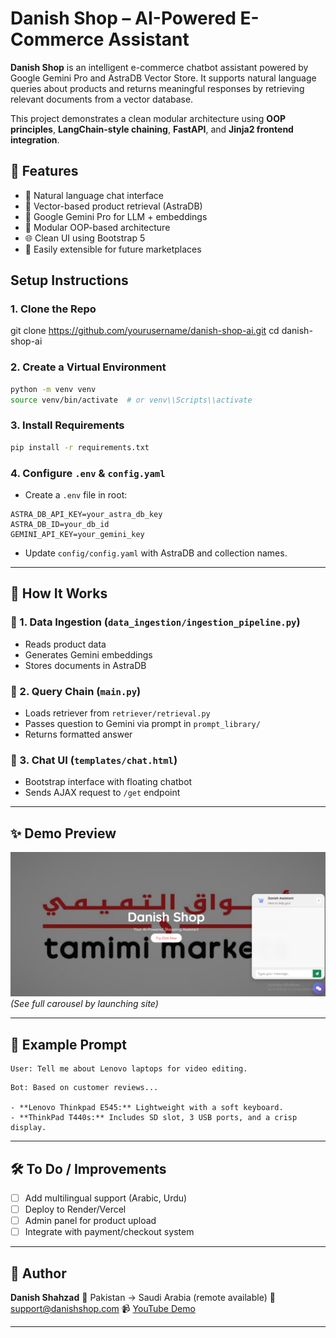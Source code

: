 
# Danish Shop – AI-Powered E-Commerce Assistant

**Danish Shop** is an intelligent e-commerce chatbot assistant powered by Google Gemini Pro and AstraDB Vector Store. It supports natural language queries about products and returns meaningful responses by retrieving relevant documents from a vector database.

This project demonstrates a clean modular architecture using **OOP principles**, **LangChain-style chaining**, **FastAPI**, and **Jinja2 frontend integration**.



## 📌 Features

- 💬 Natural language chat interface
- 🔎 Vector-based product retrieval (AstraDB)
- 🧠 Google Gemini Pro for LLM + embeddings
- 🧱 Modular OOP-based architecture
- 🌐 Clean UI using Bootstrap 5
- 🚀 Easily extensible for future marketplaces




## Setup Instructions

### 1. Clone the Repo

git clone https://github.com/yourusername/danish-shop-ai.git
cd danish-shop-ai


### 2. Create a Virtual Environment

```bash
python -m venv venv
source venv/bin/activate  # or venv\\Scripts\\activate
```

### 3. Install Requirements

```bash
pip install -r requirements.txt
```

### 4. Configure `.env` & `config.yaml`

* Create a `.env` file in root:

```env
ASTRA_DB_API_KEY=your_astra_db_key
ASTRA_DB_ID=your_db_id
GEMINI_API_KEY=your_gemini_key
```

* Update `config/config.yaml` with AstraDB and collection names.

---

## 🧠 How It Works

### 🔹 1. Data Ingestion (`data_ingestion/ingestion_pipeline.py`)

* Reads product data
* Generates Gemini embeddings
* Stores documents in AstraDB

### 🔹 2. Query Chain (`main.py`)

* Loads retriever from `retriever/retrieval.py`
* Passes question to Gemini via prompt in `prompt_library/`
* Returns formatted answer

### 🔹 3. Chat UI (`templates/chat.html`)

* Bootstrap interface with floating chatbot
* Sends AJAX request to `/get` endpoint

---

## ✨ Demo Preview

![Danish Shop Preview](static/shop.PNG)
*(See full carousel by launching site)*

---

## 🧪 Example Prompt

```text
User: Tell me about Lenovo laptops for video editing.
```

```text
Bot: Based on customer reviews...

- **Lenovo Thinkpad E545:** Lightweight with a soft keyboard.
- **ThinkPad T440s:** Includes SD slot, 3 USB ports, and a crisp display.
```

---

## 🛠️ To Do / Improvements

* [ ] Add multilingual support (Arabic, Urdu)
* [ ] Deploy to Render/Vercel
* [ ] Admin panel for product upload
* [ ] Integrate with payment/checkout system

---

## 👤 Author

**Danish Shahzad**
📍 Pakistan → Saudi Arabia (remote available)
📧 [support@danishshop.com](mailto:danish.datascientist.com)
📹 [YouTube Demo](#) 

---

